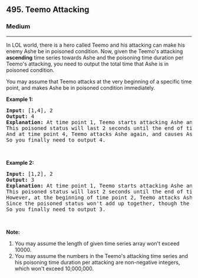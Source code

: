 <h2>495. Teemo Attacking</h2><h3>Medium</h3><hr><div><p>In LOL world, there is a hero called Teemo and his attacking can make his enemy Ashe be in poisoned condition. Now, given the Teemo's attacking <b>ascending</b> time series towards Ashe and the poisoning time duration per Teemo's attacking, you need to output the total time that Ashe is in poisoned condition.</p>

<p>You may assume that Teemo attacks at the very beginning of a specific time point, and makes Ashe be in poisoned condition immediately.</p>

<p><b>Example 1:</b></p>

<pre><b>Input:</b> [1,4], 2
<b>Output:</b> 4
<b>Explanation:</b> At time point 1, Teemo starts attacking Ashe and makes Ashe be poisoned immediately. 
This poisoned status will last 2 seconds until the end of time point 2. 
And at time point 4, Teemo attacks Ashe again, and causes Ashe to be in poisoned status for another 2 seconds. 
So you finally need to output 4.
</pre>

<p>&nbsp;</p>

<p><b>Example 2:</b></p>

<pre><b>Input:</b> [1,2], 2
<b>Output:</b> 3
<b>Explanation:</b> At time point 1, Teemo starts attacking Ashe and makes Ashe be poisoned. 
This poisoned status will last 2 seconds until the end of time point 2. 
However, at the beginning of time point 2, Teemo attacks Ashe again who is already in poisoned status. 
Since the poisoned status won't add up together, though the second poisoning attack will still work at time point 2, it will stop at the end of time point 3. 
So you finally need to output 3.
</pre>

<p>&nbsp;</p>

<p><b>Note:</b></p>

<ol>
	<li>You may assume the length of given time series array won't exceed 10000.</li>
	<li>You may assume the numbers in the Teemo's attacking time series and his poisoning time duration per attacking are non-negative integers, which won't exceed 10,000,000.</li>
</ol>

<p>&nbsp;</p>
</div>